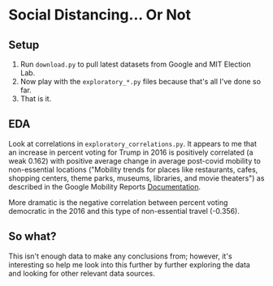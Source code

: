 # Social Distancing... Or Not

## Setup
1. Run `download.py` to pull latest datasets from Google and MIT Election Lab.
1. Now play with the `exploratory_*.py` files because that's all I've done so far. 
1. That is it.

## EDA
Look at correlations in `exploratory_correlations.py`.  It appears to me that an increase in percent voting for 
Trump in 2016 is positively correlated (a weak 0.162) with positive average change in average post-covid mobility 
to non-essential locations ("Mobility trends for places like restaurants, cafes, shopping centers, theme parks, museums, 
libraries, and movie theaters") as described in the Google Mobility Reports [Documentation](https://www.google.com/covid19/mobility/data_documentation.html?hl=en).

More dramatic is the negative correlation between percent voting democratic in the 2016 and this type of non-essential 
travel (-0.356). 
 
## So what?
This isn't enough data to make any conclusions from; however, it's interesting so help me look into this further
by further exploring the data and looking for other relevant data sources. 